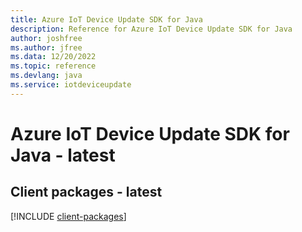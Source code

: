 ```yaml
---
title: Azure IoT Device Update SDK for Java
description: Reference for Azure IoT Device Update SDK for Java
author: joshfree
ms.author: jfree
ms.data: 12/20/2022
ms.topic: reference
ms.devlang: java
ms.service: iotdeviceupdate
---
```

# Azure IoT Device Update SDK for Java - latest

## Client packages - latest
[!INCLUDE [client-packages](iot-device-update-client-index.md)]